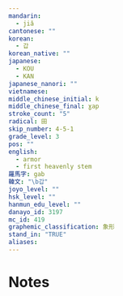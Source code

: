 ```yaml
---
mandarin:
  - jiǎ
cantonese: ""
korean:
  - 갑
korean_native: ""
japanese:
  - KOU
  - KAN
japanese_nanori: ""
vietnamese:
middle_chinese_initial: k
middle_chinese_final: ɣap
stroke_count: "5"
radical: 田
skip_number: 4-5-1
grade_level: 3
pos: ""
english:
  - armor
  - first heavenly stem
羅馬字: gab
韓文: "\b갑"
joyo_level: ""
hsk_level: ""
hanmun_edu_level: ""
danayo_id: 3197
mc_id: 419
graphemic_classification: 象形
stand_in: "TRUE"
aliases:
---
```


# Notes
